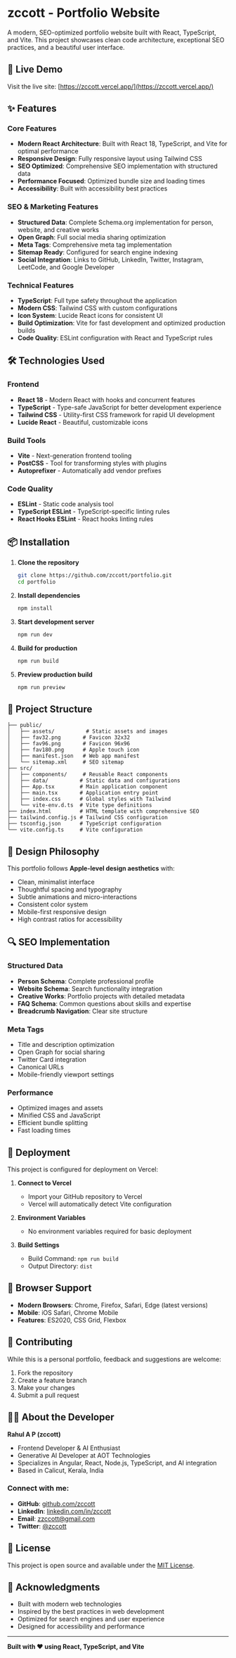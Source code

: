 # zccott - Portfolio Website

A modern, SEO-optimized portfolio website built with React, TypeScript, and Vite. This project showcases clean code architecture, exceptional SEO practices, and a beautiful user interface.

## 🚀 Live Demo

Visit the live site: [https://zccott.vercel.app/](https://zccott.vercel.app/)

## ✨ Features

### Core Features
- **Modern React Architecture**: Built with React 18, TypeScript, and Vite for optimal performance
- **Responsive Design**: Fully responsive layout using Tailwind CSS
- **SEO Optimized**: Comprehensive SEO implementation with structured data
- **Performance Focused**: Optimized bundle size and loading times
- **Accessibility**: Built with accessibility best practices

### SEO & Marketing Features
- **Structured Data**: Complete Schema.org implementation for person, website, and creative works
- **Open Graph**: Full social media sharing optimization
- **Meta Tags**: Comprehensive meta tag implementation
- **Sitemap Ready**: Configured for search engine indexing
- **Social Integration**: Links to GitHub, LinkedIn, Twitter, Instagram, LeetCode, and Google Developer

### Technical Features
- **TypeScript**: Full type safety throughout the application
- **Modern CSS**: Tailwind CSS with custom configurations
- **Icon System**: Lucide React icons for consistent UI
- **Build Optimization**: Vite for fast development and optimized production builds
- **Code Quality**: ESLint configuration with React and TypeScript rules

## 🛠️ Technologies Used

### Frontend
- **React 18** - Modern React with hooks and concurrent features
- **TypeScript** - Type-safe JavaScript for better development experience
- **Tailwind CSS** - Utility-first CSS framework for rapid UI development
- **Lucide React** - Beautiful, customizable icons

### Build Tools
- **Vite** - Next-generation frontend tooling
- **PostCSS** - Tool for transforming styles with plugins
- **Autoprefixer** - Automatically add vendor prefixes

### Code Quality
- **ESLint** - Static code analysis tool
- **TypeScript ESLint** - TypeScript-specific linting rules
- **React Hooks ESLint** - React hooks linting rules

## 📦 Installation

1. **Clone the repository**
   ```bash
   git clone https://github.com/zccott/portfolio.git
   cd portfolio
   ```

2. **Install dependencies**
   ```bash
   npm install
   ```

3. **Start development server**
   ```bash
   npm run dev
   ```

4. **Build for production**
   ```bash
   npm run build
   ```

5. **Preview production build**
   ```bash
   npm run preview
   ```

## 📁 Project Structure

```
├── public/
│   ├── assets/          # Static assets and images
│   ├── fav32.png       # Favicon 32x32
│   ├── fav96.png       # Favicon 96x96
│   ├── fav180.png      # Apple touch icon
│   ├── manifest.json   # Web app manifest
│   └── sitemap.xml     # SEO sitemap
├── src/
│   ├── components/     # Reusable React components
│   ├── data/          # Static data and configurations
│   ├── App.tsx        # Main application component
│   ├── main.tsx       # Application entry point
│   ├── index.css      # Global styles with Tailwind
│   └── vite-env.d.ts  # Vite type definitions
├── index.html         # HTML template with comprehensive SEO
├── tailwind.config.js # Tailwind CSS configuration
├── tsconfig.json      # TypeScript configuration
└── vite.config.ts     # Vite configuration
```

## 🎨 Design Philosophy

This portfolio follows **Apple-level design aesthetics** with:
- Clean, minimalist interface
- Thoughtful spacing and typography
- Subtle animations and micro-interactions
- Consistent color system
- Mobile-first responsive design
- High contrast ratios for accessibility

## 🔍 SEO Implementation

### Structured Data
- **Person Schema**: Complete professional profile
- **Website Schema**: Search functionality integration
- **Creative Works**: Portfolio projects with detailed metadata
- **FAQ Schema**: Common questions about skills and expertise
- **Breadcrumb Navigation**: Clear site structure

### Meta Tags
- Title and description optimization
- Open Graph for social sharing
- Twitter Card integration
- Canonical URLs
- Mobile-friendly viewport settings

### Performance
- Optimized images and assets
- Minified CSS and JavaScript
- Efficient bundle splitting
- Fast loading times

## 🚀 Deployment

This project is configured for deployment on Vercel:

1. **Connect to Vercel**
   - Import your GitHub repository to Vercel
   - Vercel will automatically detect Vite configuration

2. **Environment Variables**
   - No environment variables required for basic deployment

3. **Build Settings**
   - Build Command: `npm run build`
   - Output Directory: `dist`

## 📱 Browser Support

- **Modern Browsers**: Chrome, Firefox, Safari, Edge (latest versions)
- **Mobile**: iOS Safari, Chrome Mobile
- **Features**: ES2020, CSS Grid, Flexbox

## 🤝 Contributing

While this is a personal portfolio, feedback and suggestions are welcome:

1. Fork the repository
2. Create a feature branch
3. Make your changes
4. Submit a pull request

## 👨‍💻 About the Developer

**Rahul A P (zccott)**
- Frontend Developer & AI Enthusiast
- Generative AI Developer at AOT Technologies
- Specializes in Angular, React, Node.js, TypeScript, and AI integration
- Based in Calicut, Kerala, India

### Connect with me:
- **GitHub**: [github.com/zccott](https://github.com/zccott)
- **LinkedIn**: [linkedin.com/in/zccott](https://linkedin.com/in/zccott)
- **Email**: zzccott@gmail.com
- **Twitter**: [@zccott](https://x.com/zccott)

## 📄 License

This project is open source and available under the [MIT License](LICENSE).

## 🙏 Acknowledgments

- Built with modern web technologies
- Inspired by the best practices in web development
- Optimized for search engines and user experience
- Designed for accessibility and performance

---

**Built with ❤️ using React, TypeScript, and Vite**

